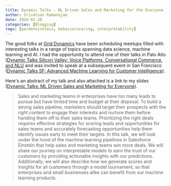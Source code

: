 ```yaml
---
title: Dynamic Talks - ML Driven Sales and Marketing for the Everyone
author: Srivatsan Ramanujam
date: 2020-02-28
categories: [Blogging]
tags: [pardoteinstein, behaviorscoring, interpretability]
---
```


The good folks at [Grid Dynamics](https://www.griddynamics.com/) have been scheduling meetups filled with interesting talks in a range of topics spanning data science, machine learning and AI. I had the opportunity to attend one of their talks in Palo Alto ([Dynamic Talks Silicon Valley: Voice Platforms, Conversational Commerce, and NLU](https://www.meetup.com/Dynamics-Talks-Silicon-Valley/events/267624645/) and was invited to speak at a subsequent event in San Francisco ([Dynamic Talks SF: Advanced Machine Learning for Customer Intelligence](https://www.griddynamics.com/events/dynamic-talks/dynamic-talks-san-francisco-q1-2020)).

Here's an abstract of my talk and also attached is a link to my slides ([Dynamic Talks: ML Driven Sales and Marketing for Everyone](https://www.slideshare.net/SrivatsanRamanujam/machine-learning-driven-sales-and-marketing-for-everyone)).

> Sales and marketing teams in enterprises have too many leads to pursue but have limited time and budget at their disposal. To build a strong sales pipeline, marketers should target their prospects with the right content to engage their interests and nurture them before handing them off to their sales teams. Prioritizing the right deals requires effective strategies for scoring leads and opportunities for sales teams and accurately forecasting opportunities help them identify issues early to meet their targets. In this talk, we will look under the hood of the machine learning pipelines in Salesforce Einstein that help sales and marketing teams win more deals. We will share our journey on interpretable models to earn the trust of our customers by providing actionable insights with our predictions. Additionally, we will also describe how we generate scores and insights for all customers through a model tournament, so that enterprises and small businesses alike can benefit from our machine learning products.
